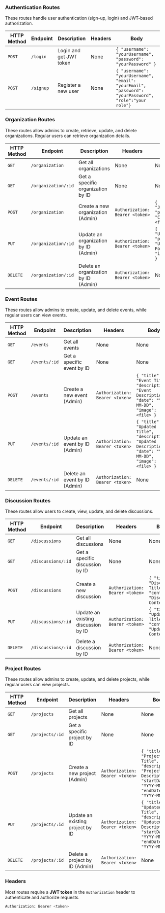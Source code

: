 
### Authentication Routes

These routes handle user authentication (sign-up, login) and JWT-based authorization.

| HTTP Method | Endpoint             | Description                 | Headers                     | Body                                                         |
|-------------|----------------------|-----------------------------|-----------------------------|--------------------------------------------------------------|
| `POST`      | `/login`             | Login and get JWT token      | None                        | `{ "username": "yourUsername", "password": "yourPassword" }`  |
| `POST`      | `/signup`            | Register a new user          | None                        | `{ "username": "yourUsername", "email": "yourEmail", "password": "yourPassword", "role":"your role"}` |

### Organization Routes

These routes allow admins to create, retrieve, update, and delete organizations. Regular users can retrieve organization details.

| HTTP Method | Endpoint                     | Description                           | Headers                | Body                                                     |
|-------------|------------------------------|---------------------------------------|------------------------|----------------------------------------------------------|
| `GET`       | `/organization`              | Get all organizations                 | None                   | None                                                     |
| `GET`       | `/organization/:id`          | Get a specific organization by ID     | None                   | None                                                     |
| `POST`      | `/organization`              | Create a new organization (Admin)     | `Authorization: Bearer <token>` | `{ "personName": "John Doe", "positionName": "CEO", "image": <file> }` |
| `PUT`       | `/organization/:id`          | Update an organization by ID (Admin)  | `Authorization: Bearer <token>` | `{ "personName": "Updated Name", "positionName": "Updated Position", "image": <file> }` |
| `DELETE`    | `/organization/:id`          | Delete an organization by ID (Admin)  | `Authorization: Bearer <token>` | None                                                     |

### Event Routes

These routes allow admins to create, update, and delete events, while regular users can view events.

| HTTP Method | Endpoint            | Description                         | Headers                | Body                                                         |
|-------------|---------------------|-------------------------------------|------------------------|--------------------------------------------------------------|
| `GET`       | `/events`           | Get all events                      | None                   | None                                                         |
| `GET`       | `/events/:id`       | Get a specific event by ID          | None                   | None                                                         |
| `POST`      | `/events`           | Create a new event (Admin)          | `Authorization: Bearer <token>` | `{ "title": "Event Title", "description": "Event Description", "date": "YYYY-MM-DD", "image": <file> }` |
| `PUT`       | `/events/:id`       | Update an event by ID (Admin)       | `Authorization: Bearer <token>` | `{ "title": "Updated Title", "description": "Updated Description", "date": "YYYY-MM-DD", "image": <file> }` |
| `DELETE`    | `/events/:id`       | Delete an event by ID (Admin)       | `Authorization: Bearer <token>` | None                                                         |

### Discussion Routes

These routes allow users to create, view, update, and delete discussions.

| HTTP Method | Endpoint              | Description                           | Headers                | Body                                                              |
|-------------|-----------------------|---------------------------------------|------------------------|-------------------------------------------------------------------|
| `GET`       | `/discussions`        | Get all discussions                   | None                   | None                                                              |
| `GET`       | `/discussions/:id`    | Get a specific discussion by ID       | None                   | None                                                              |
| `POST`      | `/discussions`        | Create a new discussion               | `Authorization: Bearer <token>` | `{ "title": "Discussion Title", "content": "Discussion Content" }` |
| `PUT`       | `/discussions/:id`    | Update an existing discussion by ID   | `Authorization: Bearer <token>` | `{ "title": "Updated Title", "content": "Updated Content" }`       |
| `DELETE`    | `/discussions/:id`    | Delete a discussion by ID             | `Authorization: Bearer <token>` | None                                                              |

### Project Routes

These routes allow admins to create, update, and delete projects, while regular users can view projects.

| HTTP Method | Endpoint            | Description                         | Headers                | Body                                                              |
|-------------|---------------------|-------------------------------------|------------------------|-------------------------------------------------------------------|
| `GET`       | `/projects`         | Get all projects                    | None                   | None                                                              |
| `GET`       | `/projects/:id`     | Get a specific project by ID        | None                   | None                                                              |
| `POST`      | `/projects`         | Create a new project (Admin)        | `Authorization: Bearer <token>` | `{ "title": "Project Title", "description": "Project Description", "startDate": "YYYY-MM-DD", "endDate": "YYYY-MM-DD" }` |
| `PUT`       | `/projects/:id`     | Update an existing project by ID    | `Authorization: Bearer <token>` | `{ "title": "Updated Title", "description": "Updated Description", "startDate": "YYYY-MM-DD", "endDate": "YYYY-MM-DD" }` |
| `DELETE`    | `/projects/:id`     | Delete a project by ID (Admin)      | `Authorization: Bearer <token>` | None                                                              |

### Headers

Most routes require a **JWT token** in the `Authorization` header to authenticate and authorize requests.

```bash
Authorization: Bearer <token>
